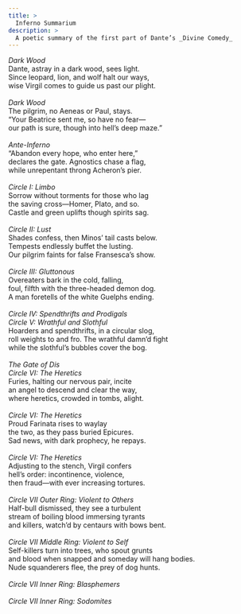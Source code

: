```yaml
---
title: >
  Inferno Summarium
description: >
  A poetic summary of the first part of Dante’s _Divine Comedy_
---
```


*Dark Wood*<br>
Dante, astray in a dark wood, sees light.<br>
Since leopard, lion, and wolf halt our ways,<br>
wise Virgil comes to guide us past our plight.<br>
<br>
*Dark Wood*<br>
The pilgrim, no Aeneas or Paul, stays.<br>
“Your Beatrice sent me, so have no fear—<br>
our path is sure, though into hell’s deep maze.”<br>
<br>
*Ante-Inferno*<br>
“Abandon every hope, who enter here,”<br>
declares the gate. Agnostics chase a flag,<br>
while unrepentant throng Acheron’s pier.<br>
<br>
*Circle I: Limbo*<br>
Sorrow without torments for those who lag<br>
the saving cross—Homer, Plato, and so.<br>
Castle and green uplifts though spirits sag.<br>
<br>
*Circle II: Lust*<br>
Shades confess, then Minos’ tail casts below.<br>
Tempests endlessly buffet the lusting.<br>
Our pilgrim faints for false Fransesca’s show.<br>
<br>
*Circle III: Gluttonous*<br>
Overeaters bark in the cold, falling,<br>
foul, filfth with the three-headed demon dog.<br>
A man foretells of the white Guelphs ending.<br>
<br>
*Circle IV: Spendthrifts and Prodigals*<br>
*Circle V: Wrathful and Slothful*<br>
Hoarders and spendthrifts, in a circular slog,<br>
roll weights to and fro. The wrathful damn’d fight<br>
while the slothful’s bubbles cover the bog.<br>
<br>
*The Gate of Dis*<br>
*Circle VI: The Heretics*<br>
Furies, halting our nervous pair, incite<br>
an angel to descend and clear the way,<br>
where heretics, crowded in tombs, alight.<br>
<br>
*Circle VI: The Heretics*<br>
Proud Farinata rises to waylay<br>
the two, as they pass buried Epicures.<br>
Sad news, with dark prophecy, he repays.<br>
<br>
*Circle VI: The Heretics*<br>
Adjusting to the stench, Virgil confers<br>
hell’s order: incontinence, violence,<br>
then fraud—with ever increasing tortures.<br>
<br>
*Circle VII Outer Ring: Violent to Others*<br>
Half-bull dismissed, they see a turbulent<br>
stream of boiling blood immersing tyrants<br>
and killers, watch’d by centaurs with bows bent.<br>
<br>
*Circle VII Middle Ring: Violent to Self*<br>
Self-killers turn into trees, who spout grunts<br>
and blood when snapped and someday will hang bodies.<br>
Nude squanderers flee, the prey of dog hunts.<br>
<br>
*Circle VII Inner Ring: Blasphemers*<br>
<br>
*Circle VII Inner Ring: Sodomites*<br>
<br>
